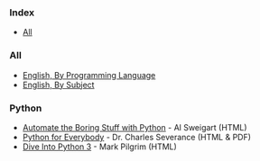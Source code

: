 ### Index

* [All](#all)

### All

* [English, By Programming Language](free-programming-books-langs.md)
* [English, By Subject](free-programming-books-subjects.md)

### Python

* [Automate the Boring Stuff with Python](https://automatetheboringstuff.com) - Al Sweigart (HTML)
* [Python for Everybody](https://www.py4e.com) - Dr. Charles Severance (HTML & PDF)
* [Dive Into Python 3](https://diveintopython3.problemsolving.io) - Mark Pilgrim (HTML)
